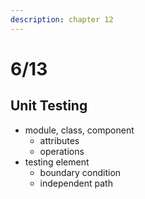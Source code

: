 ```yaml
---
description: chapter 12
---
```


# 6/13

## Unit Testing

* module, class, component
  * attributes
  * operations
* testing element
  * boundary condition
  * independent path

